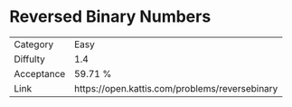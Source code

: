 # Reversed Binary Numbers

<table>
    <tr>
        <td>Category</td>
        <td>Easy</td>
    </tr>
    <tr>
        <td>Diffulty</td>
        <td>1.4</td>
    </tr>
    <tr>
        <td>Acceptance</td>
        <td>59.71 %</td>
    </tr>
    <tr>
        <td>Link</td>
        <td>https://open.kattis.com/problems/reversebinary</td>
    </tr>
</table>